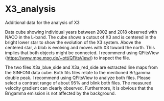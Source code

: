 # X3_analysis
Additional data for the analysis of X3


Data cube showing individual years between 2002 and 2018 observed with NACO in the L-band. 
The cube shows a cutout of X3 and is centered in the bright lower star to show the evolution of the X3 system. 
Above the centered star, a blob is evolving and moves with X3 toward the north. This implies that both objects might be connected. 
I recommend using QFitsView (https://www.mpe.mpg.de/~ott/QFitsView/) to inspect the file.


The two files X3a_blue_side and X3a_red_side are extracted line maps from the SINFONI data cube. Both fits files relate to the mentioned Br\gamma 
double peak. I recommend using QFitsView to analyze both files. Please select a contrast range of about 95% and blink both files. The measured velocity gradient
can clearly observed. Furthermore, it is obvious that the Br\gamma emission is not affected by the background.
